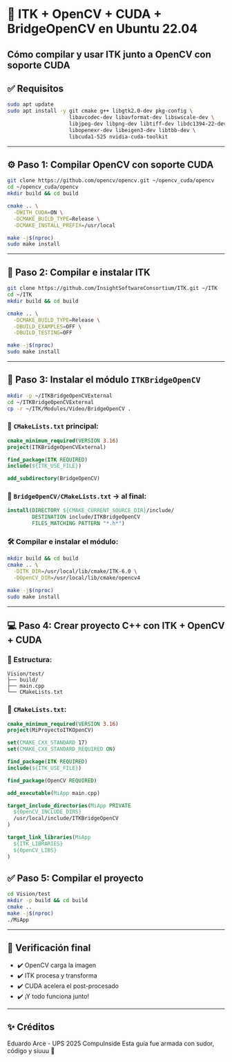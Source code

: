 
# 🧬 ITK + OpenCV + CUDA + BridgeOpenCV en Ubuntu 22.04
Cómo compilar y usar **ITK** junto a **OpenCV con soporte CUDA**
---

## ✅ Requisitos

```bash
sudo apt update
sudo apt install -y git cmake g++ libgtk2.0-dev pkg-config \
                    libavcodec-dev libavformat-dev libswscale-dev \
                    libjpeg-dev libpng-dev libtiff-dev libdc1394-22-dev \
                    libopenexr-dev libeigen3-dev libtbb-dev \
                    libcuda1-525 nvidia-cuda-toolkit
```

---

## ⚙️ Paso 1: Compilar OpenCV con soporte CUDA

```bash
git clone https://github.com/opencv/opencv.git ~/opencv_cuda/opencv
cd ~/opencv_cuda/opencv
mkdir build && cd build

cmake .. \
  -DWITH_CUDA=ON \
  -DCMAKE_BUILD_TYPE=Release \
  -DCMAKE_INSTALL_PREFIX=/usr/local

make -j$(nproc)
sudo make install
```

---

## 🧬 Paso 2: Compilar e instalar ITK

```bash
git clone https://github.com/InsightSoftwareConsortium/ITK.git ~/ITK
cd ~/ITK
mkdir build && cd build

cmake .. \
  -DCMAKE_BUILD_TYPE=Release \
  -DBUILD_EXAMPLES=OFF \
  -DBUILD_TESTING=OFF

make -j$(nproc)
sudo make install
```

---

## 🔌 Paso 3: Instalar el módulo `ITKBridgeOpenCV`

```bash
mkdir -p ~/ITKBridgeOpenCVExternal
cd ~/ITKBridgeOpenCVExternal
cp -r ~/ITK/Modules/Video/BridgeOpenCV .
```

### 📄 `CMakeLists.txt` principal:

```cmake
cmake_minimum_required(VERSION 3.16)
project(ITKBridgeOpenCVExternal)

find_package(ITK REQUIRED)
include(${ITK_USE_FILE})

add_subdirectory(BridgeOpenCV)
```

### 📄 `BridgeOpenCV/CMakeLists.txt` → al final:

```cmake
install(DIRECTORY ${CMAKE_CURRENT_SOURCE_DIR}/include/
        DESTINATION include/ITKBridgeOpenCV
        FILES_MATCHING PATTERN "*.h*")
```

### 🛠️ Compilar e instalar el módulo:

```bash
mkdir build && cd build
cmake .. \
  -DITK_DIR=/usr/local/lib/cmake/ITK-6.0 \
  -DOpenCV_DIR=/usr/local/lib/cmake/opencv4

make -j$(nproc)
sudo make install
```

---

## 💻 Paso 4: Crear proyecto C++ con ITK + OpenCV + CUDA

### 📁 Estructura:

```
Vision/test/
├── build/
├── main.cpp
└── CMakeLists.txt
```

### 📄 `CMakeLists.txt`:

```cmake
cmake_minimum_required(VERSION 3.16)
project(MiProyectoITKOpenCV)

set(CMAKE_CXX_STANDARD 17)
set(CMAKE_CXX_STANDARD_REQUIRED ON)

find_package(ITK REQUIRED)
include(${ITK_USE_FILE})

find_package(OpenCV REQUIRED)

add_executable(MiApp main.cpp)

target_include_directories(MiApp PRIVATE
  ${OpenCV_INCLUDE_DIRS}
  /usr/local/include/ITKBridgeOpenCV
)

target_link_libraries(MiApp
  ${ITK_LIBRARIES}
  ${OpenCV_LIBS}
)
```

## ✅ Paso 5: Compilar el proyecto

```bash
cd Vision/test
mkdir -p build && cd build
cmake ..
make -j$(nproc)
./MiApp
```

---

## 🧪 Verificación final

- ✔️ OpenCV carga la imagen
- ✔️ ITK procesa y transforma
- ✔️ CUDA acelera el post-procesado
- ✔️ ¡Y todo funciona junto!

---

## ✨ Créditos
Eduardo Arce - UPS 2025
CompuInside
Esta guía fue armada con sudor, código y siuuu 🐐
